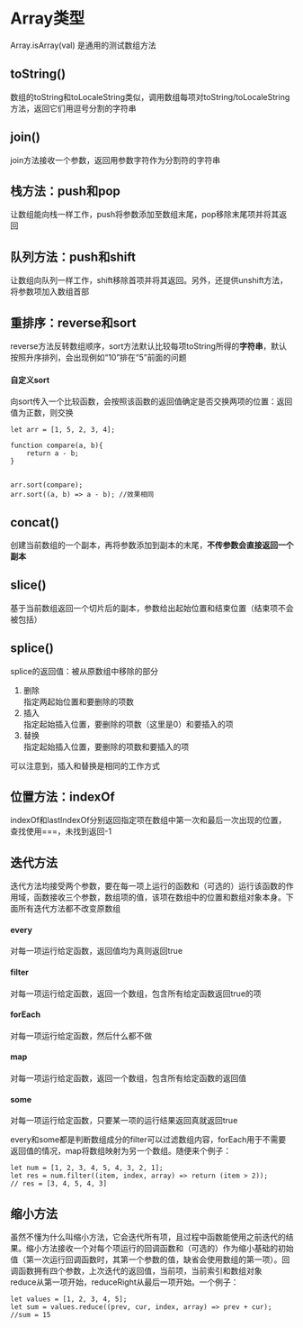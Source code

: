 # Array类型
Array.isArray(val) 是通用的测试数组方法  
## toString()
数组的toString和toLocaleString类似，调用数组每项对toString/toLocaleString方法，返回它们用逗号分割的字符串
## join()
join方法接收一个参数，返回用参数字符作为分割符的字符串
## 栈方法：push和pop
让数组能向栈一样工作，push将参数添加至数组末尾，pop移除末尾项并将其返回
## 队列方法：push和shift
让数组向队列一样工作，shift移除首项并将其返回。另外，还提供unshift方法，将参数项加入数组首部
## 重排序：reverse和sort
reverse方法反转数组顺序，sort方法默认比较每项toString所得的**字符串**，默认按照升序排列，会出现例如“10”排在“5”前面的问题
#### 自定义sort
向sort传入一个比较函数，会按照该函数的返回值确定是否交换两项的位置：返回值为正数，则交换
```
let arr = [1, 5, 2, 3, 4];

function compare(a, b){
    return a - b;
}


arr.sort(compare);
arr.sort((a, b) => a - b); //效果相同
```
## concat()
创建当前数组的一个副本，再将参数添加到副本的末尾，**不传参数会直接返回一个副本**
## slice()
基于当前数组返回一个切片后的副本，参数给出起始位置和结束位置（结束项不会被包括）
## splice()
splice的返回值：被从原数组中移除的部分  
1. 删除  
   指定两起始位置和要删除的项数
2. 插入  
   指定起始插入位置，要删除的项数（这里是0）和要插入的项
3. 替换  
   指定起始插入位置，要删除的项数和要插入的项  

可以注意到，插入和替换是相同的工作方式
## 位置方法：indexOf
indexOf和lastIndexOf分别返回指定项在数组中第一次和最后一次出现的位置，查找使用===，未找到返回-1
## 迭代方法
迭代方法均接受两个参数，要在每一项上运行的函数和（可选的）运行该函数的作用域，函数接收三个参数，数组项的值，该项在数组中的位置和数组对象本身。下面所有迭代方法都不改变原数组
#### every
对每一项运行给定函数，返回值均为真则返回true
#### filter
对每一项运行给定函数，返回一个数组，包含所有给定函数返回true的项
#### forEach
对每一项运行给定函数，然后什么都不做
#### map
对每一项运行给定函数，返回一个数组，包含所有给定函数的返回值
#### some
对每一项运行给定函数，只要某一项的运行结果返回真就返回true
  
every和some都是判断数组成分的filter可以过滤数组内容，forEach用于不需要返回值的情况，map将数组映射为另一个数组。随便来个例子：
```
let num = [1, 2, 3, 4, 5, 4, 3, 2, 1];
let res = num.filter((item, index, array) => return (item > 2));
// res = [3, 4, 5, 4, 3]
```
## 缩小方法
虽然不懂为什么叫缩小方法，它会迭代所有项，且过程中函数能使用之前迭代的结果。缩小方法接收一个对每个项运行的回调函数和（可选的）作为缩小基础的初始值（第一次运行回调函数时，其第一个参数的值，缺省会使用数组的第一项）。回调函数拥有四个参数，上次迭代的返回值，当前项，当前索引和数组对象  
reduce从第一项开始，reduceRight从最后一项开始。一个例子：
```
let values = [1, 2, 3, 4, 5];
let sum = values.reduce((prev, cur, index, array) => prev + cur);
//sum = 15
```
